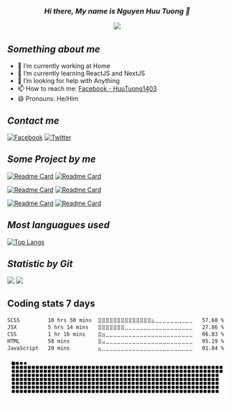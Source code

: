 ### <p align='center'>*Hi there, My name is Nguyen Huu Tuong 👋*</p>

<p align='center'>
  <img src='https://i.pinimg.com/originals/95/c1/0b/95c10ba02011d6474b609c9b5adcc411.gif'>
</p>


## *Something about me*

- 🔭 I’m currently working at Home
- 🌱 I’m currently learning ReactJS and NextJS 
- 🤔 I’m looking for help with Anything
- 📫 How to reach me: [Facebook - HuuTuong1403](https://www.facebook.com/huutuong1403)
- 😄 Pronouns: He/Him

## *Contact me*
                  
[![Facebook](https://img.shields.io/badge/facebook-%231877F2.svg?&style=for-the-badge&logo=facebook&logoColor=white)](https://www.facebook.com/huutuong1403)
[![Twitter](https://img.shields.io/badge/twitter-%231DA1F2.svg?&style=for-the-badge&logo=twitter&logoColor=white)](https://twitter.com/HuuTuong1403)

## *Some Project by me*

[![Readme Card](https://github-readme-stats.vercel.app/api/pin/?username=HuuTuong1403&repo=RecruitmentProject&theme=dracula)](https://github.com/HuuTuong1403/RecruitmentProject)
[![Readme Card](https://github-readme-stats.vercel.app/api/pin/?username=HuuTuong1403&repo=eDose-eCommerce&theme=dracula)](https://github.com/HuuTuong1403/eDose-eCommerce)

[![Readme Card](https://github-readme-stats.vercel.app/api/pin/?username=HuuTuong1403&repo=EatCleanApplication&theme=dracula)](https://github.com/HuuTuong1403/EatCleanApplication)
[![Readme Card](https://github-readme-stats.vercel.app/api/pin/?username=HuuTuong1403&repo=flutter-shop-app&theme=dracula)](https://github.com/HuuTuong1403/flutter-shop-app)

[![Readme Card](https://github-readme-stats.vercel.app/api/pin/?username=HuuTuong1403&repo=cloudcomputing&theme=dracula)](https://github.com/HuuTuong1403/cloudcomputing)
[![Readme Card](https://github-readme-stats.vercel.app/api/pin/?username=HuuTuong1403&repo=VegetableShop_DBMS&theme=dracula)](https://github.com/HuuTuong1403/VegetableShop_DBMS)


## *Most languagues used*
[![Top Langs](https://github-readme-stats.vercel.app/api/top-langs/?username=HuuTuong1403&layout=compact&theme=dracula)](https://github.com/HuuTuong1403)


## *Statistic by Git*

<img src="https://github-readme-streak-stats.herokuapp.com/?user=HuuTuong1403&theme=dracula"/>
<img src="https://github-readme-stats.vercel.app/api?username=HuuTuong1403&count_private=true&show_icons=true&theme=dracula"/>

## Coding stats 7 days
<!--START_SECTION:waka-->
```text
SCSS         10 hrs 50 mins  ⣿⣿⣿⣿⣿⣿⣿⣿⣿⣿⣿⣿⣿⣿⣦⣀⣀⣀⣀⣀⣀⣀⣀⣀⣀   57.68 % 
JSX          5 hrs 14 mins   ⣿⣿⣿⣿⣿⣿⣿⣀⣀⣀⣀⣀⣀⣀⣀⣀⣀⣀⣀⣀⣀⣀⣀⣀⣀   27.86 % 
CSS          1 hr 16 mins    ⣿⣶⣀⣀⣀⣀⣀⣀⣀⣀⣀⣀⣀⣀⣀⣀⣀⣀⣀⣀⣀⣀⣀⣀⣀   06.83 % 
HTML         58 mins         ⣿⣤⣀⣀⣀⣀⣀⣀⣀⣀⣀⣀⣀⣀⣀⣀⣀⣀⣀⣀⣀⣀⣀⣀⣀   05.19 % 
JavaScript   20 mins         ⣦⣀⣀⣀⣀⣀⣀⣀⣀⣀⣀⣀⣀⣀⣀⣀⣀⣀⣀⣀⣀⣀⣀⣀⣀   01.84 % 
```
<!--END_SECTION:waka-->

![github contribution grid snake animation](https://raw.githubusercontent.com/HuuTuong1403/HuuTuong1403/output/github-contribution-grid-snake.svg)
